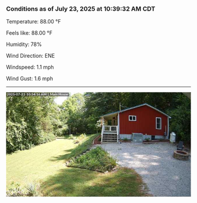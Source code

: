 ### Conditions as of July 23, 2025 at 10:39:32 AM CDT 

Temperature: 88.00 &deg;F

Feels like: 88.00 &deg;F

Humidity: 78%

Wind Direction: ENE

Windspeed: 1.1 mph

Wind Gust: 1.6 mph

---

<img src="./images/latest.jpeg"/>

